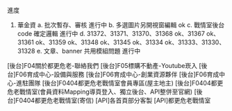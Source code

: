 進度

1. 華金資
   a. 批次暫存、審核 進行中
   b. 多選圖片另開視窗編輯 ok
   c. 戰情室後台 code 確定邏輯 進行中
   d. 31372、31371、31370、31368 ok、31367 ok、31361 ok、31359 ok、31348 ok、31345 ok、31334 ok、31333、31330、31328
   e. 文章、banner 共用模組問題 進行中
   
   
   
   
   

[後台]F04關於都更危老-聯絡我們
[後台]F05標購不動產-Youtube崁入
[後台]F06育成中心-設備與服務
[後台]F06育成中心-創業資源夥伴
[後台]F06育成中心-進駐團隊
[後台]F0404都更危老戰情室會員專區(屋主地主)
[後台]F0404都更危老戰情室(會員資料Mapping導頁登入、獨立後台、API整併至官網)
[後台]F0404都更危老戰情室(寄信)
[API]各首頁部分客製
[API]都更危老戰情室
